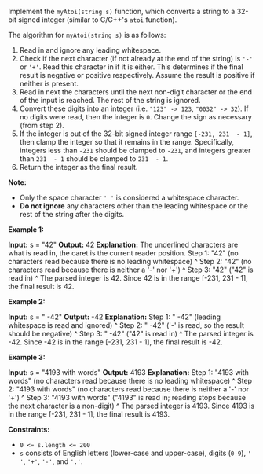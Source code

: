 
Implement the  `myAtoi(string s)`  function, which converts a string to a 32-bit signed integer (similar to C/C++'s  `atoi`  function).

The algorithm for  `myAtoi(string s)`  is as follows:

1.  Read in and ignore any leading whitespace.
2.  Check if the next character (if not already at the end of the string) is  `'-'`  or  `'+'`. Read this character in if it is either. This determines if the final result is negative or positive respectively. Assume the result is positive if neither is present.
3.  Read in next the characters until the next non-digit character or the end of the input is reached. The rest of the string is ignored.
4.  Convert these digits into an integer (i.e.  `"123" -> 123`,  `"0032" -> 32`). If no digits were read, then the integer is  `0`. Change the sign as necessary (from step 2).
5.  If the integer is out of the 32-bit signed integer range  `[-231, 231  - 1]`, then clamp the integer so that it remains in the range. Specifically, integers less than  `-231`  should be clamped to  `-231`, and integers greater than  `231  - 1`  should be clamped to  `231  - 1`.
6.  Return the integer as the final result.

**Note:**

-   Only the space character  `' '`  is considered a whitespace character.
-   **Do not ignore**  any characters other than the leading whitespace or the rest of the string after the digits.

**Example 1:**

**Input:** s = "42"
**Output:** 42
**Explanation:** The underlined characters are what is read in, the caret is the current reader position.
Step 1: "42" (no characters read because there is no leading whitespace)
         ^
Step 2: "42" (no characters read because there is neither a '-' nor '+')
         ^
Step 3: "42" ("42" is read in)
           ^
The parsed integer is 42.
Since 42 is in the range [-231, 231 - 1], the final result is 42.

**Example 2:**

**Input:** s = "   -42"
**Output:** -42
**Explanation:**
Step 1: "  -42" (leading whitespace is read and ignored)
            ^
Step 2: "   -42" ('-' is read, so the result should be negative)
             ^
Step 3: "   -42" ("42" is read in)
               ^
The parsed integer is -42.
Since -42 is in the range [-231, 231 - 1], the final result is -42.

**Example 3:**

**Input:** s = "4193 with words"
**Output:** 4193
**Explanation:**
Step 1: "4193 with words" (no characters read because there is no leading whitespace)
         ^
Step 2: "4193 with words" (no characters read because there is neither a '-' nor '+')
         ^
Step 3: "4193 with words" ("4193" is read in; reading stops because the next character is a non-digit)
             ^
The parsed integer is 4193.
Since 4193 is in the range [-231, 231 - 1], the final result is 4193.

**Constraints:**

-   `0 <= s.length <= 200`
-   `s`  consists of English letters (lower-case and upper-case), digits (`0-9`),  `' '`,  `'+'`,  `'-'`, and  `'.'`.